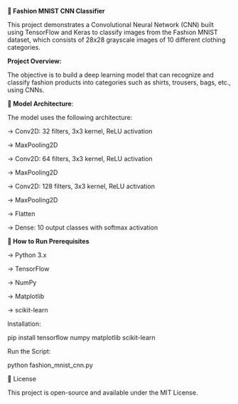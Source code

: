 **🧥 Fashion MNIST CNN Classifier**

This project demonstrates a Convolutional Neural Network (CNN) built using TensorFlow and Keras to classify images from the Fashion MNIST dataset, which consists of 28x28 grayscale images of 10 different clothing categories.

**Project Overview:**
 
The objective is to build a deep learning model that can recognize and classify fashion products into categories such as shirts, trousers, bags, etc., using CNNs.

**🧠 Model Architecture**:

The model uses the following architecture:

-> Conv2D: 32 filters, 3x3 kernel, ReLU activation

-> MaxPooling2D

-> Conv2D: 64 filters, 3x3 kernel, ReLU activation

-> MaxPooling2D

-> Conv2D: 128 filters, 3x3 kernel, ReLU activation

-> MaxPooling2D

-> Flatten

-> Dense: 10 output classes with softmax activation


**🧪 How to Run
Prerequisites**

-> Python 3.x

-> TensorFlow

-> NumPy

-> Matplotlib

-> scikit-learn

Installation:

pip install tensorflow numpy matplotlib scikit-learn

Run the Script:

python fashion_mnist_cnn.py


📜 License

This project is open-source and available under the MIT License.
